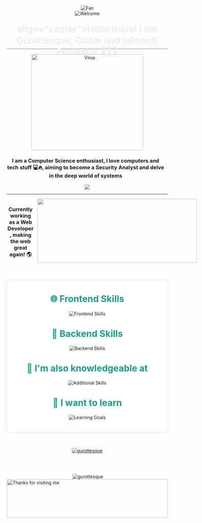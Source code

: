 <div align="center">
<img src="https://github.com/fnky/fnky/raw/fnky/img/fan-1.gif" alt="Fan" align="center">
</div>
<div align="center">
<img src="https://github.com/fnky/fnky/raw/fnky/img/welcome-fire.gif" alt="Welcome" align="center">
</div>
<p style="
  border-bottom-color: rgba(48, 54, 61, 0.7);
  border-bottom-style: solid;
  border-bottom-width: 1px;
  box-sizing: border-box;
  color: rgb(230, 237, 243);
  color-scheme: dark;
  display: block;
  font-family: -apple-system, BlinkMacSystemFont, 'Segoe UI', 'Noto Sans', Helvetica, Arial, sans-serif, 'Apple Color Emoji', 'Segoe UI Emoji';
  font-size: 28px;
  font-weight: 600;
  height: 79.3906px;
  line-height: 35px;
  margin-block-end: 16px;
  margin-block-start: 24px;
  margin-bottom: 16px;
  margin-inline-end: 0px;
  margin-inline-start: 0px;
  margin-left: 0px;
  margin-right: 0px;
  margin-top: 24px;
  overflow-wrap: break-word;
  padding-bottom: 8.4px;
  text-align: center;
  text-size-adjust: 100%;
  unicode-bidi: bidi-override;"> align="center">Hello there! I am Gurottesque, Coder and (almost) Pentester 👨🏻‍💻 </p>
<div align="center" >
<img style="width:350px; height:300px" src="https://media1.tenor.com/m/4jL56HeueQkAAAAC/virus-please-wait.gif" alt="Virus" align="center">
</div>

<div style="display: inline-block;" align="center">  
  <h3 style="display: inline-block; margin-right: 10px;">I am a Computer Science enthusiast, I love computers and tech stuff 💻🔥, aiming to become a Security Analyst and delve in the deep world of systems</h3>
  <img style="display: inline-block;"  src="https://media1.tenor.com/m/XEnB7ZmA43UAAAAC/agent-stalker.gif">
</div>
<hr>

<div style="display: flex;" align="center">
  <h3 style="display: inline-block; margin-right: 10px;">Currently working as a Web Developer, making the web great again! 🌎</h3>
  <img style="display: inline-block; width: 500px; height: 200px;" src="https://i.pinimg.com/originals/5b/10/8f/5b108fae049634eb1f2e78789b9b6ad2.gif">
</div>
<div align="center" style="max-width: 800px; margin: 50px auto; padding: 20px; background: #fff; border-radius: 10px; box-shadow: 0 0 10px rgba(0, 0, 0, 0.1);">
    <h2 style="font-size: 2em; margin: 20px 0; color: #16a085;">🌐 Frontend Skills</h2>
    <img src="https://skillicons.dev/icons?i=js,ts,html,css,tailwind,react,nextjs,redux,figma" alt="Frontend Skills" style="max-width: 100%; height: auto;"/>
    <br/><br/>
    <h2 style="font-size: 2em; margin: 20px 0; color: #16a085;">🔧 Backend Skills</h2>
    <img src="https://skillicons.dev/icons?i=mysql,postgres,sqlite,supabase,nodejs,express,nestjs,postman" alt="Backend Skills" style="max-width: 100%; height: auto;"/>
    <br/><br/>
    <h2 style="font-size: 2em; margin: 20px 0; color: #16a085;">🧠 I'm also knowledgeable at</h2>
    <img src="https://skillicons.dev/icons?i=linux,bash,c,cpp,py,bots,docker,php,git,godot" alt="Additional Skills" style="max-width: 100%; height: auto;"/>
    <br/><br/>
    <h2 style="font-size: 2em; margin: 20px 0; color: #16a085;">🎯 I want to learn</h2>
    <img src="https://skillicons.dev/icons?i=angular,rust,dotnet,vite" alt="Learning Goals" style="max-width: 100%; height: auto;"/>
    <br/><br/>
</div>


<div align="center"> <a href="https://github.com/Gurottesque/github-profile-trophy"><img src="https://github-profile-trophy.vercel.app/?username=gurottesque" alt="gurottesque" /></a> </div>

<br/><br/>

<div align="center">&nbsp;<img align="center" src="https://github-readme-stats.vercel.app/api?username=gurottesque&show_icons=true&locale=en" alt="gurottesque" /></div>

<img height="120" alt="Thanks for visiting me" width="100%" src="https://raw.githubusercontent.com/BrunnerLivio/brunnerlivio/master/images/marquee.svg" />
<br />
